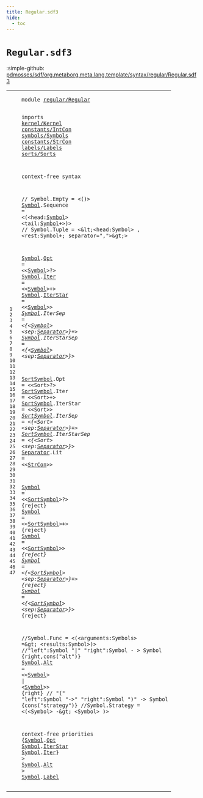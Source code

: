 ```yaml
---
title: Regular.sdf3
hide:
  - toc
---
```


# `Regular.sdf3`

:simple-github: [pdmosses/sdf/org.metaborg.meta.lang.template/syntax/regular/Regular.sdf3]

[pdmosses/sdf/org.metaborg.meta.lang.template/syntax/regular/Regular.sdf3]: https://github.com/pdmosses/sdf/blob/master/org.metaborg.meta.lang.template/syntax/regular/Regular.sdf3 "The source file on GitHub"

<div class="sdf3"><table class="highlighttable"><tbody><tr><td class="linenos"><div class="linenodiv"><pre><span></span>1
2
3
4
5
6
7
8
9
10
11
12
13
14
15
16
17
18
19
20
21
22
23
24
25
26
27
28
29
30
31
32
33
34
35
36
37
38
39
40
41
42
43
44
45
46
47
</pre></div></td>
<td class="code"><pre><code><span class="keyword">module</span> <a href="../../sorts/Sorts.sdf3#regular/Regular_70_85" id="regular/Regular_7_22" title="Referenced at ../../sorts/Sorts.sdf3 line 6">regular/Regular</a>

<span class="keyword">imports</span> <a href="../../kernel/Kernel.sdf3#kernel/Kernel_7_20" id="kernel/Kernel_32_45" title="Defined at ../../kernel/Kernel.sdf3 line 1">kernel/Kernel</a> <a href="../../constants/IntCon.sdf3#constants/IntCon_7_23" id="constants/IntCon_46_62" title="Defined at ../../constants/IntCon.sdf3 line 1">constants/IntCon</a> <a href="../../symbols/Symbols.sdf3#symbols/Symbols_7_22" id="symbols/Symbols_63_78" title="Defined at ../../symbols/Symbols.sdf3 line 1">symbols/Symbols</a> <a href="../../constants/StrCon.sdf3#constants/StrCon_7_23" id="constants/StrCon_79_95" title="Defined at ../../constants/StrCon.sdf3 line 1">constants/StrCon</a> <a href="../../labels/Labels.sdf3#labels/Labels_7_20" id="labels/Labels_96_109" title="Defined at ../../labels/Labels.sdf3 line 1">labels/Labels</a> <a href="../../sorts/Sorts.sdf3#sorts/Sorts_7_18" id="sorts/Sorts_110_121" title="Defined at ../../sorts/Sorts.sdf3 line 1">sorts/Sorts</a>
 
<span class="keyword">context-free syntax</span> 

<span class="layout">// Symbol.Empty = &lt;()&gt;</span>
<a href="#Symbol_1296_1302" id="Symbol_169_175" title="Referenced at line 47">Symbol</a>.<span class="cons_Constructor"><span id="Sequence_176_184" title="Not referenced locally, nor via imports">Sequence</span></span> = &lt;<span class="cons_String">(</span>&lt;<span class="cons_Unquoted"><span id="head_190_194" title="Not referenced locally, nor via imports">head</span></span>:<a href="#Symbol_169_175" id="Symbol_195_201" title="Defined at line 8, 12, 13, 14, 15, 16, 28, 29, 30, 31, 32, 38">Symbol</a>&gt; &lt;<span class="cons_Unquoted"><span id="tail_204_208" title="Not referenced locally, nor via imports">tail</span></span>:<a href="#Symbol_169_175" id="Symbol_209_215" title="Defined at line 8, 12, 13, 14, 15, 16, 28, 29, 30, 31, 32, 38">Symbol</a>+&gt;<span class="cons_String">)</span>&gt;
<span class="layout">// Symbol.Tuple = &lt;\&lt;&lt;head:Symbol&gt; , &lt;rest:Symbol+; separator=","&gt;\&gt;&gt;</span>


<a href="#Symbol_1296_1302" id="Symbol_292_298" title="Referenced at line 47">Symbol</a>.<span class="cons_Constructor"><a href="#Opt_1244_1247" id="Opt_299_302" title="Referenced at line 43">Opt</a></span> = &lt;&lt;<a href="#Symbol_169_175" id="Symbol_307_313" title="Defined at line 8, 12, 13, 14, 15, 16, 28, 29, 30, 31, 32, 38">Symbol</a>&gt;<span class="cons_String">?</span>&gt;
<a href="#Symbol_1296_1302" id="Symbol_317_323" title="Referenced at line 47">Symbol</a>.<span class="cons_Constructor"><a href="#Iter_1273_1277" id="Iter_324_328" title="Referenced at line 45">Iter</a></span> = &lt;&lt;<a href="#Symbol_169_175" id="Symbol_333_339" title="Defined at line 8, 12, 13, 14, 15, 16, 28, 29, 30, 31, 32, 38">Symbol</a>&gt;<span class="cons_String">+</span>&gt;
<a href="#Symbol_1296_1302" id="Symbol_343_349" title="Referenced at line 47">Symbol</a>.<span class="cons_Constructor"><a href="#IterStar_1256_1264" id="IterStar_350_358" title="Referenced at line 44">IterStar</a></span> = &lt;&lt;<a href="#Symbol_169_175" id="Symbol_363_369" title="Defined at line 8, 12, 13, 14, 15, 16, 28, 29, 30, 31, 32, 38">Symbol</a>&gt;<span class="cons_String">*</span>&gt;
<a href="#Symbol_1296_1302" id="Symbol_373_379" title="Referenced at line 47">Symbol</a>.<span class="cons_Constructor"><span id="IterSep_380_387" title="Not referenced locally, nor via imports">IterSep</span></span> = &lt;<span class="cons_String">{</span>&lt;<a href="#Symbol_169_175" id="Symbol_393_399" title="Defined at line 8, 12, 13, 14, 15, 16, 28, 29, 30, 31, 32, 38">Symbol</a>&gt; &lt;<span class="cons_Unquoted"><span id="sep_402_405" title="Not referenced locally, nor via imports">sep</span></span>:<a href="#Separator_663_672" id="Separator_406_415" title="Defined at line 25">Separator</a>&gt;<span class="cons_String">}+</span>&gt;
<a href="#Symbol_1296_1302" id="Symbol_420_426" title="Referenced at line 47">Symbol</a>.<span class="cons_Constructor"><span id="IterStarSep_427_438" title="Not referenced locally, nor via imports">IterStarSep</span></span> = &lt;<span class="cons_String">{</span>&lt;<a href="#Symbol_169_175" id="Symbol_444_450" title="Defined at line 8, 12, 13, 14, 15, 16, 28, 29, 30, 31, 32, 38">Symbol</a>&gt; &lt;<span class="cons_Unquoted"><span id="sep_453_456" title="Not referenced locally, nor via imports">sep</span></span>:<a href="#Separator_663_672" id="Separator_457_466" title="Defined at line 25">Separator</a>&gt;<span class="cons_String">}*</span>&gt;



<a href="#SortSymbol_858_868" id="SortSymbol_474_484" title="Referenced at line 32">SortSymbol</a>.<span class="cons_Constructor"><span id="Opt_485_488" title="Not referenced locally, nor via imports">Opt</span></span> = &lt;&lt;Sort&gt;<span class="cons_String">?</span>&gt;
<a href="#SortSymbol_858_868" id="SortSymbol_501_511" title="Referenced at line 32">SortSymbol</a>.<span class="cons_Constructor"><span id="Iter_512_516" title="Not referenced locally, nor via imports">Iter</span></span> = &lt;&lt;Sort&gt;<span class="cons_String">+</span>&gt;
<a href="#SortSymbol_858_868" id="SortSymbol_529_539" title="Referenced at line 32">SortSymbol</a>.<span class="cons_Constructor"><span id="IterStar_540_548" title="Not referenced locally, nor via imports">IterStar</span></span> = &lt;&lt;Sort&gt;<span class="cons_String">*</span>&gt;
<a href="#SortSymbol_858_868" id="SortSymbol_561_571" title="Referenced at line 32">SortSymbol</a>.<span class="cons_Constructor"><span id="IterSep_572_579" title="Not referenced locally, nor via imports">IterSep</span></span> = &lt;<span class="cons_String">{</span>&lt;Sort&gt; &lt;<span class="cons_Unquoted"><span id="sep_592_595" title="Not referenced locally, nor via imports">sep</span></span>:<a href="#Separator_663_672" id="Separator_596_605" title="Defined at line 25">Separator</a>&gt;<span class="cons_String">}+</span>&gt;
<a href="#SortSymbol_858_868" id="SortSymbol_610_620" title="Referenced at line 32">SortSymbol</a>.<span class="cons_Constructor"><span id="IterStarSep_621_632" title="Not referenced locally, nor via imports">IterStarSep</span></span> = &lt;<span class="cons_String">{</span>&lt;Sort&gt; &lt;<span class="cons_Unquoted"><span id="sep_645_648" title="Not referenced locally, nor via imports">sep</span></span>:<a href="#Separator_663_672" id="Separator_649_658" title="Defined at line 25">Separator</a>&gt;<span class="cons_String">}*</span>&gt;
<a href="#Separator_875_884" id="Separator_663_672" title="Referenced at line 32">Separator</a>.<span class="cons_Constructor"><span id="Lit_673_676" title="Not referenced locally, nor via imports">Lit</span></span> = &lt;&lt;<a href="../../constants/StrCon.sdf3#StrCon_323_329" id="StrCon_681_687" title="Defined at ../../constants/StrCon.sdf3 line 12">StrCon</a>&gt;&gt;


<a href="#Symbol_1296_1302" id="Symbol_692_698" title="Referenced at line 47">Symbol</a> = &lt;&lt;<a href="#SortSymbol_474_484" id="SortSymbol_703_713" title="Defined at line 20, 21, 22, 23, 24">SortSymbol</a>&gt;<span class="cons_String">?</span>&gt; {<span class="keyword">reject</span>}
<a href="#Symbol_1296_1302" id="Symbol_726_732" title="Referenced at line 47">Symbol</a> = &lt;&lt;<a href="#SortSymbol_474_484" id="SortSymbol_737_747" title="Defined at line 20, 21, 22, 23, 24">SortSymbol</a>&gt;<span class="cons_String">+</span>&gt; {<span class="keyword">reject</span>}
<a href="#Symbol_1296_1302" id="Symbol_760_766" title="Referenced at line 47">Symbol</a> = &lt;&lt;<a href="#SortSymbol_474_484" id="SortSymbol_771_781" title="Defined at line 20, 21, 22, 23, 24">SortSymbol</a>&gt;<span class="cons_String">*</span>&gt; {<span class="keyword">reject</span>}
<a href="#Symbol_1296_1302" id="Symbol_794_800" title="Referenced at line 47">Symbol</a> = &lt;<span class="cons_String">{</span>&lt;<a href="#SortSymbol_474_484" id="SortSymbol_806_816" title="Defined at line 20, 21, 22, 23, 24">SortSymbol</a>&gt; &lt;<span class="cons_Unquoted"><span id="sep_819_822" title="Not referenced locally, nor via imports">sep</span></span>:<a href="#Separator_663_672" id="Separator_823_832" title="Defined at line 25">Separator</a>&gt;<span class="cons_String">}+</span>&gt; {<span class="keyword">reject</span>}
<a href="#Symbol_1296_1302" id="Symbol_846_852" title="Referenced at line 47">Symbol</a> = &lt;<span class="cons_String">{</span>&lt;<a href="#SortSymbol_474_484" id="SortSymbol_858_868" title="Defined at line 20, 21, 22, 23, 24">SortSymbol</a>&gt; &lt;<span class="cons_Unquoted"><span id="sep_871_874" title="Not referenced locally, nor via imports">sep</span></span>:<a href="#Separator_663_672" id="Separator_875_884" title="Defined at line 25">Separator</a>&gt;<span class="cons_String">}*</span>&gt; {<span class="keyword">reject</span>}



<span class="layout">//Symbol.Func = &lt;(&lt;arguments:Symbols&gt; =\&gt; &lt;results:Symbol&gt;)&gt;</span>
<span class="layout">//"left":Symbol "|" "right":Symbol              - &gt; Symbol {right,cons("alt")}</span>
<a href="#Symbol_1296_1302" id="Symbol_1041_1047" title="Referenced at line 47">Symbol</a>.<span class="cons_Constructor"><a href="#Alt_1289_1292" id="Alt_1048_1051" title="Referenced at line 46; ../../sorts/Sorts.sdf3 line 50">Alt</a></span> = &lt;&lt;<a href="#Symbol_169_175" id="Symbol_1056_1062" title="Defined at line 8, 12, 13, 14, 15, 16, 28, 29, 30, 31, 32, 38">Symbol</a>&gt; <span class="cons_String">|</span> &lt;<a href="#Symbol_169_175" id="Symbol_1067_1073" title="Defined at line 8, 12, 13, 14, 15, 16, 28, 29, 30, 31, 32, 38">Symbol</a>&gt;&gt; {<span class="keyword">right</span>}
<span class="layout">// "(" "left":Symbol "-&gt;" "right":Symbol ")"     -&gt; Symbol {cons("strategy")}</span>
<span class="layout">//Symbol.Strategy = &lt;(&lt;Symbol&gt; -\&gt; &lt;Symbol&gt; )&gt;</span>
 
<span class="keyword">context-free priorities</span> 
{<a href="#Symbol_169_175" id="Symbol_1237_1243" title="Defined at line 8, 12, 13, 14, 15, 16, 28, 29, 30, 31, 32, 38">Symbol</a>.<span class="cons_Constructor"><a href="#Opt_299_302" id="Opt_1244_1247" title="Defined at line 12">Opt</a></span>
 <a href="#Symbol_169_175" id="Symbol_1249_1255" title="Defined at line 8, 12, 13, 14, 15, 16, 28, 29, 30, 31, 32, 38">Symbol</a>.<span class="cons_Constructor"><a href="#IterStar_350_358" id="IterStar_1256_1264" title="Defined at line 14">IterStar</a></span>
 <a href="#Symbol_169_175" id="Symbol_1266_1272" title="Defined at line 8, 12, 13, 14, 15, 16, 28, 29, 30, 31, 32, 38">Symbol</a>.<span class="cons_Constructor"><a href="#Iter_324_328" id="Iter_1273_1277" title="Defined at line 13">Iter</a></span>} &gt;
 <a href="#Symbol_169_175" id="Symbol_1282_1288" title="Defined at line 8, 12, 13, 14, 15, 16, 28, 29, 30, 31, 32, 38">Symbol</a>.<span class="cons_Constructor"><a href="#Alt_1048_1051" id="Alt_1289_1292" title="Defined at line 38">Alt</a></span> &gt;
 <a href="#Symbol_169_175" id="Symbol_1296_1302" title="Defined at line 8, 12, 13, 14, 15, 16, 28, 29, 30, 31, 32, 38">Symbol</a>.<span class="cons_Constructor"><a href="../../labels/Labels.sdf3#Label_185_190" id="Label_1303_1308" title="Defined at ../../labels/Labels.sdf3 line 11">Label</a></span>
</code></pre></td></tr></tbody></table></div>